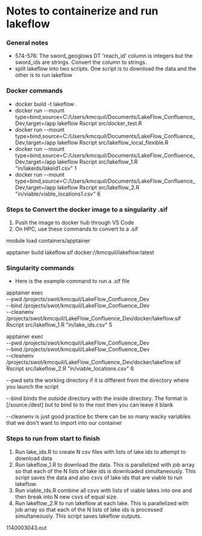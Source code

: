 # Notes to containerize and run lakeflow

### General notes
- 574-576: The sword_geoglows DT 'reach_id' column is integers but the sword_ids are strings. Convert the column to strings. 
- split lakeflow into two scripts. One script is to download the data and the other is to run lakeflow


### Docker commands
- docker build -t lakeflow .
- docker run --mount type=bind,source=C:/Users/kmcquil/Documents/LakeFlow_Confluence_Dev,target=/app lakeflow Rscript src/docker_test.R
- docker run --mount type=bind,source=C:/Users/kmcquil/Documents/LakeFlow_Confluence_Dev,target=/app lakeflow Rscript src/lakeflow_local_flexible.R
- docker run --mount type=bind,source=C:/Users/kmcquil/Documents/LakeFlow_Confluence_Dev,target=/app lakeflow Rscript src/lakeflow_1.R "in/lakeids/lakeid1.csv" 1
- docker run --mount type=bind,source=C:/Users/kmcquil/Documents/LakeFlow_Confluence_Dev,target=/app lakeflow Rscript src/lakeflow_2.R "in/viable/viable_locations1.csv" 6


### Steps to Convert the docker image to a singularity .sif
1. Push the image to docker hub through VS Code
2. On HPC, use these commands to convert to a .sif

module load containers/apptainer

apptainer build lakeflow.sif docker://kmcquil/lakeflow:latest

### Singularity commands 
- Here is the example command to run a .sif file 

apptainer exec \
    --pwd /projects/swot/kmcquil/LakeFlow_Confluence_Dev \
    --bind /projects/swot/kmcquil/LakeFlow_Confluence_Dev \
    --cleanenv \
    /projects/swot/kmcquil/LakeFlow_Confluence_Dev/docker/lakeflow.sif Rscript src/lakeflow_1.R "in/lake_ids.csv" 5

apptainer exec \
    --pwd /projects/swot/kmcquil/LakeFlow_Confluence_Dev \
    --bind /projects/swot/kmcquil/LakeFlow_Confluence_Dev \
    --cleanenv \
    /projects/swot/kmcquil/LakeFlow_Confluence_Dev/docker/lakeflow.sif Rscript src/lakeflow_2.R "in/viable_locations.csv" 6

--pwd sets the working directory if it is different from the directory where you launch the script 

--bind binds the outside directory with the inside directory. The format is [/source:/dest] but to bind to to the root then you can leave it blank 

--cleanenv is just good practice bc there can be so many wacky variables that we don't want to import into our container


### Steps to run from start to finish 
1. Run lake_ids.R to create N csv files with lists of lake ids to attempt to download data 
2. Run lakeflow_1.R to download the data. This is parallelized with job array so that each of the N lists of lake ids is downloaded simultaneously. This script saves the data and also csvs of lake ids that are viable to run lakeflow. 
3. Run viable_ids.R combine all csvs with lists of viable lakes into one and then break into N new csvs of equal size. 
4. Run lakeflow_2.R to run lakeflow at each lake. This is parallelized with job array so that each of the N lists of lake ids is processed simultaneously. This script saves lakeflow outputs.

1140003043.out